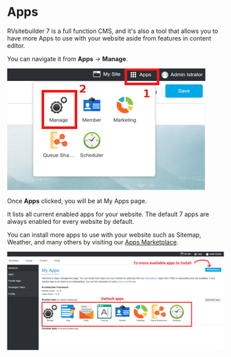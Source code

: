 # Apps

RVsitebuilder 7 is a full function CMS, and it's also a tool that allows you to have more Apps to use with your website aside from features in content editor.

You can navigate it from **Apps** -> **Manage**.

![image](images/apps1.png)

Once **Apps** clicked, you will be at My Apps page.

It lists all current enabled apps for your website. The default 7 apps are always enabled for every website by default.

You can install more apps to use with your website such as Sitemap, Weather, and many others by visiting our [Apps Marketplace](https://apps.rvsitebuilder.com/).

![image](images/apps2.png)
